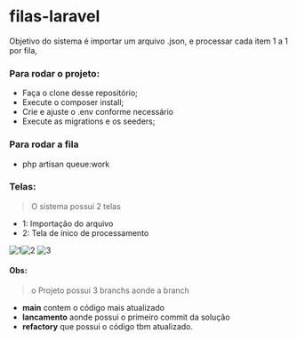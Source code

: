 # filas-laravel
Objetivo do sistema é importar um arquivo .json, e processar cada item 1 a 1 por fila,

### Para rodar o projeto:
- Faça o clone desse repositório;
- Execute o composer install;
- Crie e ajuste o .env conforme necessário
- Execute as migrations e os seeders;

### Para rodar a fila
- php artisan queue:work

### Telas:

> O sistema possui 2 telas

- 1: Importação do arquivo
- 2: Tela de inico de processamento

![1](https://user-images.githubusercontent.com/31832571/228763761-6031fe79-0856-4d23-80d8-fa2c62049f00.png)![2](https://user-images.githubusercontent.com/31832571/228763770-904c430e-167e-4b92-a529-f14184cf6dbc.png)
![3](https://user-images.githubusercontent.com/31832571/228763772-f85e9707-1ca4-47cb-9fe9-817c2862721a.png)

#### Obs:
> o Projeto possui 3 branchs aonde a branch 
- <b>main</b> contem o código mais atualizado 
- <b>lancamento</b> aonde possui o primeiro commit da solução 
- <b>refactory</b> que possui o código tbm atualizado.
